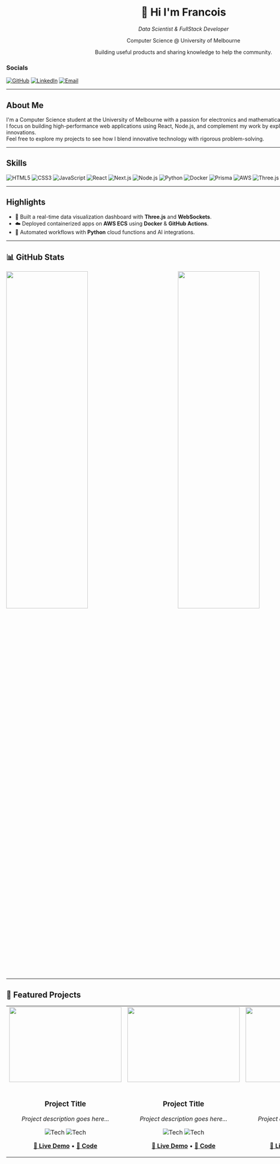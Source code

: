 <!-- 左侧栏 -->
<div width="250px" style="float:left; margin-right:40px;">
  <!-- 名字 & 职业 - 居中对齐 -->
  <div align="center">
    <h1>👋 Hi I'm Francois</h1>
    <p><em>Data Scientist & FullStack Developer</em></p>
    <p>Computer Science @ University of Melbourne</p>
    <p>Building useful products and sharing knowledge to help the community.</p>
  </div>
 
  <!-- Socials及以下内容 - 左对齐 -->
  <div align="left">
    
### Socials  
<p>
  <a href="https://github.com/FRANCOIS128"><img src="https://img.shields.io/badge/GitHub-181717?logo=github&logoColor=white" alt="GitHub"/></a>
  <a href="https://www.linkedin.com/in/francoisli08"><img src="https://img.shields.io/badge/LinkedIn-0077B5?logo=linkedin&logoColor=white" alt="LinkedIn"/></a>
  <a href="mailto:franlijd08@gmail.com"><img src="https://img.shields.io/badge/Email-D14836?logo=gmail&logoColor=white" alt="Email"/></a>
</p>

---

## About Me
I'm a Computer Science student at the University of Melbourne with a passion for electronics and mathematical exploration.  
I focus on building high-performance web applications using React, Node.js, and complement my work by exploring cloud and hardware innovations.  
Feel free to explore my projects to see how I blend innovative technology with rigorous problem-solving.

---

## Skills  
<p>
  <img src="https://img.shields.io/badge/HTML5-E34F26?logo=html5&logoColor=white" alt="HTML5"/>
  <img src="https://img.shields.io/badge/CSS3-1572B6?logo=css3&logoColor=white" alt="CSS3"/>
  <img src="https://img.shields.io/badge/JavaScript-F7DF1E?logo=javascript&logoColor=black" alt="JavaScript"/>
  <img src="https://img.shields.io/badge/React-20232A?logo=react&logoColor=61DAFB" alt="React"/>
  <img src="https://img.shields.io/badge/Next.js-000000?logo=next.js&logoColor=white" alt="Next.js"/>
  <img src="https://img.shields.io/badge/Node.js-339933?logo=node.js&logoColor=white" alt="Node.js"/>
  <img src="https://img.shields.io/badge/Python-3776AB?logo=python&logoColor=white" alt="Python"/>
  <img src="https://img.shields.io/badge/Docker-2496ED?logo=docker&logoColor=white" alt="Docker"/>
  <img src="https://img.shields.io/badge/Prisma-2D3748?logo=prisma&logoColor=white" alt="Prisma"/>
  <img src="https://img.shields.io/badge/AWS-232F3E?logo=amazonaws&logoColor=white" alt="AWS"/>
  <img src="https://img.shields.io/badge/Three.js-000000?logo=three.js&logoColor=white" alt="Three.js"/>
  <img src="https://img.shields.io/badge/Git-F05032?logo=git&logoColor=white" alt="Git"/>
</p>

---

## Highlights
- 🎯 Built a real-time data visualization dashboard with **Three.js** and **WebSockets**.  
- ☁️ Deployed containerized apps on **AWS ECS** using **Docker** & **GitHub Actions**.  
- 🤖 Automated workflows with **Python** cloud functions and AI integrations.  

---

## 📊 GitHub Stats

<p float="left">
  <img src="https://github-readme-stats.vercel.app/api?username=FRANCOIS128&show_icons=true&theme=tokyonight" width="48%" />
  <img src="https://github-readme-stats.vercel.app/api/top-langs/?username=FRANCOIS128&layout=compact&theme=tokyonight" width="48%" />
</p>

---

## 📂 Featured Projects

<div align="center">

<table>
<tr>
<td align="center" width="33%">
<div>
<img width="300" height="200" src="https://via.placeholder.com/300x200/667eea/ffffff?text=Project+1"/>
<br><br>
<h3><strong>Project Title</strong></h3>
<p><em>Project description goes here...</em></p>
<p>
<img src="https://img.shields.io/badge/Tech-Stack?style=for-the-badge&logo=&logoColor=white" alt="Tech"/>
<img src="https://img.shields.io/badge/Tech-Stack?style=for-the-badge&logo=&logoColor=white" alt="Tech"/>
</p>
<p>
<a href="#"><strong>🔗 Live Demo</strong></a> • 
<a href="#"><strong>📁 Code</strong></a>
</p>
</div>
</td>
<td align="center" width="33%">
<div>
<img width="300" height="200" src="https://via.placeholder.com/300x200/f093fb/ffffff?text=Project+2"/>
<br><br>
<h3><strong>Project Title</strong></h3>
<p><em>Project description goes here...</em></p>
<p>
<img src="https://img.shields.io/badge/Tech-Stack?style=for-the-badge&logo=&logoColor=white" alt="Tech"/>
<img src="https://img.shields.io/badge/Tech-Stack?style=for-the-badge&logo=&logoColor=white" alt="Tech"/>
</p>
<p>
<a href="#"><strong>🔗 Live Demo</strong></a> • 
<a href="#"><strong>📁 Code</strong></a>
</p>
</div>
</td>
<td align="center" width="33%">
<div>
<img width="300" height="200" src="https://via.placeholder.com/300x200/4facfe/ffffff?text=Project+3"/>
<br><br>
<h3><strong>Project Title</strong></h3>
<p><em>Project description goes here...</em></p>
<p>
<img src="https://img.shields.io/badge/Tech-Stack?style=for-the-badge&logo=&logoColor=white" alt="Tech"/>
<img src="https://img.shields.io/badge/Tech-Stack?style=for-the-badge&logo=&logoColor=white" alt="Tech"/>
</p>
<p>
<a href="#"><strong>🔗 Live Demo</strong></a> • 
<a href="#"><strong>📁 Code</strong></a>
</p>
</div>
</td>
</tr>
</table>

</div>
</div>
